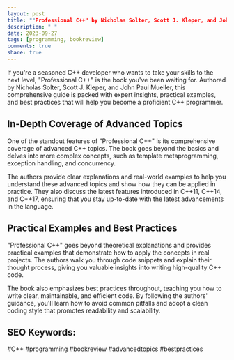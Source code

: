 ```yaml
---
layout: post
title: ""Professional C++" by Nicholas Solter, Scott J. Kleper, and John Paul Mueller"
description: " "
date: 2023-09-27
tags: [programming, bookreview]
comments: true
share: true
---
```


If you're a seasoned C++ developer who wants to take your skills to the next level, "Professional C++" is the book you've been waiting for. Authored by Nicholas Solter, Scott J. Kleper, and John Paul Mueller, this comprehensive guide is packed with expert insights, practical examples, and best practices that will help you become a proficient C++ programmer.

## In-Depth Coverage of Advanced Topics

One of the standout features of "Professional C++" is its comprehensive coverage of advanced C++ topics. The book goes beyond the basics and delves into more complex concepts, such as template metaprogramming, exception handling, and concurrency.

The authors provide clear explanations and real-world examples to help you understand these advanced topics and show how they can be applied in practice. They also discuss the latest features introduced in C++11, C++14, and C++17, ensuring that you stay up-to-date with the latest advancements in the language.

## Practical Examples and Best Practices

"Professional C++" goes beyond theoretical explanations and provides practical examples that demonstrate how to apply the concepts in real projects. The authors walk you through code snippets and explain their thought process, giving you valuable insights into writing high-quality C++ code.

The book also emphasizes best practices throughout, teaching you how to write clear, maintainable, and efficient code. By following the authors' guidance, you'll learn how to avoid common pitfalls and adopt a clean coding style that promotes readability and scalability.

## SEO Keywords:

#C++ #programming #bookreview #advancedtopics #bestpractices